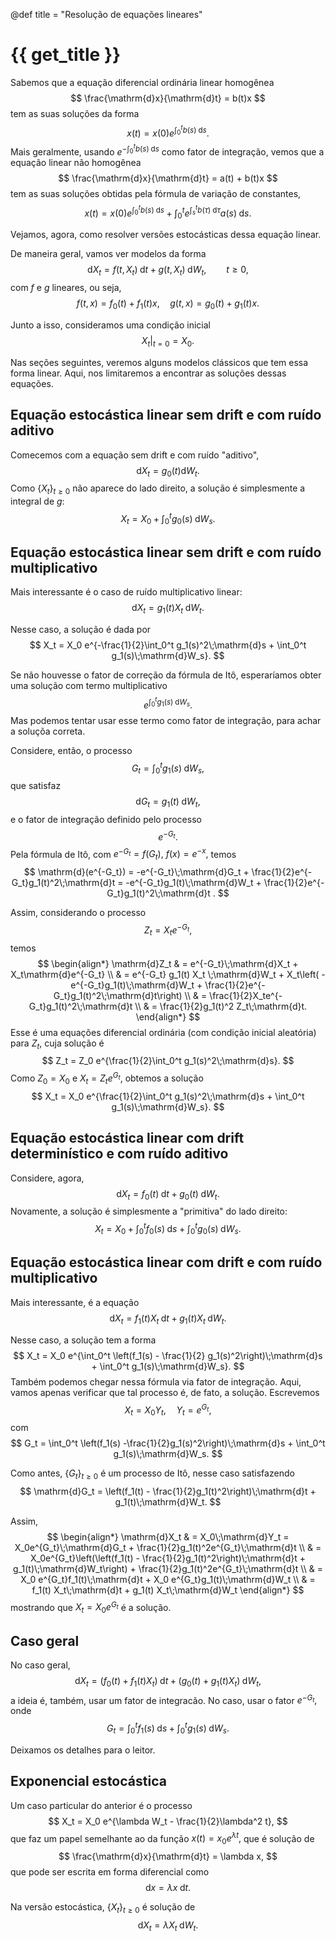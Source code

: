 @def title = "Resolução de equações lineares"

# {{ get_title }}

Sabemos que a equação diferencial ordinária linear homogênea
$$
\frac{\mathrm{d}x}{\mathrm{d}t} = b(t)x
$$
tem as suas soluções da forma
$$
x(t) = x(0)e^{\int_0^t b(s)\;\mathrm{d}s}.
$$
Mais geralmente, usando $e^{-\int_0^t b(s)\;\mathrm{d}s}$ como fator de integração, vemos que a equação linear não homogênea
$$
\frac{\mathrm{d}x}{\mathrm{d}t} = a(t) + b(t)x
$$
tem as suas soluções obtidas pela fórmula de variação de constantes,
$$
x(t) = x(0)e^{\int_0^t b(s)\;\mathrm{d}s} + \int_0^t e^{\int_s^t b(\tau) \;\mathrm{d}\tau}a(s)\;\mathrm{d}s.
$$

Vejamos, agora, como resolver versões estocásticas dessa equação linear.

De maneira geral, vamos ver modelos da forma
$$
\mathrm{d}X_t = f(t, X_t)\;\mathrm{d}t + g(t, X_t)\;\mathrm{d}W_t, \qquad t \geq 0,
$$
com $f$ e $g$ lineares, ou seja,
$$
f(t, x) = f_0(t) + f_1(t)x, \quad g(t, x) = g_0(t) + g_1(t)x.
$$

Junto a isso, consideramos uma condição inicial
$$
\left.X_t\right|_{t = 0} = X_0.
$$

Nas seções seguintes, veremos alguns modelos clássicos que tem essa forma linear. Aqui, nos limitaremos a encontrar as soluções dessas equações. 

## Equação estocástica linear sem drift e com ruído aditivo

Comecemos com a equação sem drift e com ruído "aditivo",
$$
\mathrm{d}X_t = g_0(t) \mathrm{d}W_t.
$$
Como $\{X_t\}_{t\geq 0}$ não aparece do lado direito, a solução é simplesmente a integral de $g$:
$$
X_t = X_0 + \int_0^t g_0(s) \;\mathrm{d}W_s.
$$

## Equação estocástica linear sem drift e com ruído multiplicativo

Mais interessante é o caso de ruído multiplicativo linear:
$$
\mathrm{d}X_t = g_1(t) X_t \;\mathrm{d}W_t.
$$

Nesse caso, a solução é dada por
$$
X_t = X_0 e^{-\frac{1}{2}\int_0^t g_1(s)^2\;\mathrm{d}s + \int_0^t g_1(s)\;\mathrm{d}W_s}.
$$

Se não houvesse o fator de correção da fórmula de Itô, esperaríamos obter uma solução com termo multiplicativo
$$
    e^{\int_0^t g_1(s)\;\mathrm{d}W_s}.
$$
Mas podemos tentar usar esse termo como fator de integração, para achar a soluçõa correta.

Considere, então, o processo
$$
    G_t = \int_0^t g_1(s)\;\mathrm{d}W_s,
$$
que satisfaz
$$
    \mathrm{d}G_t = g_1(t)\;\mathrm{d}W_t,
$$
e o fator de integração definido pelo processo
$$
    e^{-G_t}.
$$
Pela fórmula de Itô, com $e^{-G_t} = f(G_t),$ $f(x) = e^{-x},$ temos
$$
    \mathrm{d}(e^{-G_t}) = -e^{-G_t}\;\mathrm{d}G_t + \frac{1}{2}e^{-G_t}g_1(t)^2\;\mathrm{d}t = -e^{-G_t}g_1(t)\;\mathrm{d}W_t + \frac{1}{2}e^{-G_t}g_1(t)^2\;\mathrm{d}t .
$$

Assim, considerando o processo
$$
    Z_t = X_t e^{-G_t},
$$
temos
$$
    \begin{align*}
        \mathrm{d}Z_t & = e^{-G_t}\;\mathrm{d}X_t + X_t\mathrm{d}e^{-G_t} \\
        & = e^{-G_t} g_1(t) X_t \;\mathrm{d}W_t + X_t\left( -e^{-G_t}g_1(t)\;\mathrm{d}W_t + \frac{1}{2}e^{-G_t}g_1(t)^2\;\mathrm{d}t\right) \\
        & = \frac{1}{2}X_te^{-G_t}g_1(t)^2\;\mathrm{d}t \\
        & = \frac{1}{2}g_1(t)^2 Z_t\;\mathrm{d}t.
    \end{align*}
$$
Esse é uma equações diferencial ordinária (com condição inicial aleatória) para $Z_t,$ cuja solução é
$$
    Z_t = Z_0 e^{\frac{1}{2}\int_0^t g_1(s)^2\;\mathrm{d}s}.
$$
Como $Z_0 = X_0$ e $X_t = Z_t e^{G_t},$ obtemos a solução
$$
    X_t = X_0 e^{\frac{1}{2}\int_0^t g_1(s)^2\;\mathrm{d}s + \int_0^t g_1(s)\;\mathrm{d}W_s}.
$$

## Equação estocástica linear com drift determinístico e com ruído aditivo

Considere, agora,
$$
\mathrm{d}X_t = f_0(t) \;\mathrm{d}t + g_0(t) \;\mathrm{d}W_t.
$$
Novamente, a solução é simplesmente a "primitiva" do lado direito:
$$
X_t = X_0 + \int_0^t f_0(s)\;\mathrm{d}s + \int_0^t g_0(s) \;\mathrm{d}W_s.
$$

## Equação estocástica linear com drift e com ruído multiplicativo

Mais interessante, é a equação
$$
\mathrm{d}X_t = f_1(t)X_t \;\mathrm{d}t + g_1(t) X_t\;\mathrm{d}W_t.
$$

Nesse caso, a solução tem a forma
$$
X_t = X_0 e^{\int_0^t \left(f_1(s) - \frac{1}{2} g_1(s)^2\right)\;\mathrm{d}s + \int_0^t g_1(s)\;\mathrm{d}W_s}.
$$
Também podemos chegar nessa fórmula via fator de integração. Aqui, vamos apenas verificar que tal processo é, de fato, a solução. Escrevemos
$$
X_t = X_0 Y_t, \quad Y_t = e^{G_t},
$$
com
$$
G_t =  \int_0^t \left(f_1(s) -\frac{1}{2}g_1(s)^2\right)\;\mathrm{d}s + \int_0^t g_1(s)\;\mathrm{d}W_s.
$$

Como antes, $\{G_t\}_{t \geq 0}$ é um processo de Itô, nesse caso satisfazendo
$$
\mathrm{d}G_t = \left(f_1(t) - \frac{1}{2}g_1(t)^2\right)\;\mathrm{d}t + g_1(t)\;\mathrm{d}W_t.
$$

Assim,
$$
\begin{align*}
    \mathrm{d}X_t & = X_0\;\mathrm{d}Y_t = X_0e^{G_t}\;\mathrm{d}G_t + \frac{1}{2}g_1(t)^2e^{G_t}\;\mathrm{d}t \\
    & = X_0e^{G_t}\left(\left(f_1(t) - \frac{1}{2}g_1(t)^2\right)\;\mathrm{d}t + g_1(t)\;\mathrm{d}W_t\right) + \frac{1}{2}g_1(t)^2e^{G_t}\;\mathrm{d}t \\
    & = X_0 e^{G_t}f_1(t)\;\mathrm{d}t + X_0 e^{G_t}g_1(t)\;\mathrm{d}W_t \\
    & = f_1(t) X_t\;\mathrm{d}t + g_1(t) X_t\;\mathrm{d}W_t
\end{align*}
$$
mostrando que $X_t = X_0e^{G_t}$ é a solução.

## Caso geral 

No caso geral,
$$
    \mathrm{d}X_t = (f_0(t) + f_1(t)X_t)\;\mathrm{d}t + (g_0(t) + g_1(t)X_t)\;\mathrm{d}W_t,
$$
a ideia é, também, usar um fator de integracão. No caso, usar o fator $e^{-G_t},$ onde
$$
    G_t = \int_0^t f_1(s)\;\mathrm{d}s + \int_0^t g_1(s)\;\mathrm{d}W_s.
$$

Deixamos os detalhes para o leitor.

## Exponencial estocástica

Um caso particular do anterior é o processo
$$
X_t = X_0 e^{\lambda W_t  - \frac{1}{2}\lambda^2 t},
$$
que faz um papel semelhante ao da função $x(t) = x_0e^{\lambda t},$ que é solução de
$$
\frac{\mathrm{d}x}{\mathrm{d}t} = \lambda x,
$$
que pode ser escrita em forma diferencial como
$$
\mathrm{d}x = \lambda x \;\mathrm{d}t.
$$

Na versão estocástica, $\{X_t\}_{t \geq 0}$ é solução de
$$
\mathrm{d}X_t = \lambda X_t \;\mathrm{d}W_t.
$$
